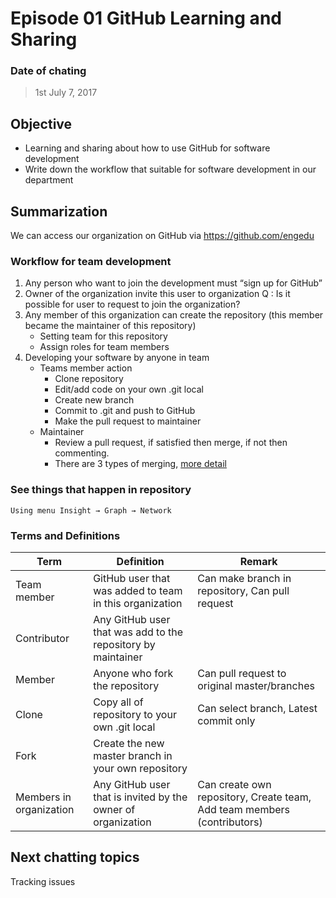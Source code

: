 # Episode 01 GitHub Learning and Sharing
### Date of chating
> 1st July 7, 2017
## Objective
- Learning and sharing about how to use GitHub for software development
- Write down the workflow that suitable for software development in our department

## Summarization
We can access our organization on GitHub via https://github.com/engedu
### Workflow for team development
1. Any person who want to join the development must “sign up for GitHub”
2. Owner of the organization invite this user to organization
    Q : Is it possible for user to request to join the organization?
3. Any member of this organization can create the repository (this member became the maintainer of this repository)
    - Setting team for this repository
    - Assign roles for team members
4. Developing your software by anyone in team
    - Teams member action
        - Clone repository
        - Edit/add code on your own .git local
        - Create new branch
        - Commit to .git and push to GitHub
        - Make the pull request to maintainer
    - Maintainer
        - Review a pull request, if satisfied then merge, if not then commenting.
        - There are 3 types of merging, [more detail](https://help.github.com/articles/about-pull-request-merges/)
### See things that happen in repository
    Using menu Insight → Graph → Network

### Terms and Definitions
Term | Definition | Remark
------------ | ------------- | -------------
Team member | GitHub user that was added to team in this organization | Can make branch in repository, Can pull request
Contributor | Any GitHub user that was add to the repository by maintainer 
Member | Anyone who fork the repository | Can pull request to original master/branches
Clone | Copy all of repository to your own .git local | Can select branch, Latest commit only
Fork | Create the new master branch in your own repository
Members in organization | Any GitHub user that is invited by the owner of organization | Can create own repository, Create team, Add team members (contributors)

## Next chatting topics
Tracking issues
